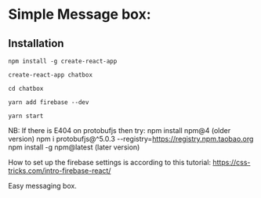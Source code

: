 # Simple Message box:
## Installation
```
npm install -g create-react-app
```
```
create-react-app chatbox
```
```
cd chatbox
```
```
yarn add firebase --dev
```
```
yarn start
```

NB: If there is E404 on protobufjs then try: 
npm install npm@4 (older version)
npm i protobufjs@^5.0.3 --registry=https://registry.npm.taobao.org
npm install -g npm@latest (later version)

How to set up the firebase settings is according to this tutorial:
https://css-tricks.com/intro-firebase-react/

Easy messaging box.
